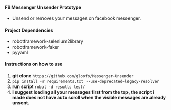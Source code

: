 #### FB Messenger Unsender Prototype

- Unsend or removes your messages on facebook messenger.

#### Project Dependencies

- robotframework-selenium2library
- robotframework-faker
- pyyaml


#### Instructions on how to use
1. **git clone** `https://github.com/gloofo/Messenger-Unsender`
2. `pip install -r requirements.txt --use-deprecated=legacy-resolver`
3. **run scrip**t `robot -d results test/`
4. **I suggest loading all your messages first from the top, the script i made does not have auto scroll when the visible messages are already unsent.**
